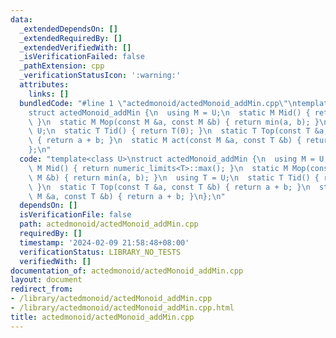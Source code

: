 ```yaml
---
data:
  _extendedDependsOn: []
  _extendedRequiredBy: []
  _extendedVerifiedWith: []
  _isVerificationFailed: false
  _pathExtension: cpp
  _verificationStatusIcon: ':warning:'
  attributes:
    links: []
  bundledCode: "#line 1 \"actedmonoid/actedMonoid_addMin.cpp\"\ntemplate<class U>\n\
    struct actedMonoid_addMin {\n  using M = U;\n  static M Mid() { return numeric_limits<T>::max();\
    \ }\n  static M Mop(const M &a, const M &b) { return min(a, b); }\n  using T =\
    \ U;\n  static T Tid() { return T(0); }\n  static T Top(const T &a, const T &b)\
    \ { return a + b; }\n  static M act(const M &a, const T &b) { return a + b; }\n\
    };\n"
  code: "template<class U>\nstruct actedMonoid_addMin {\n  using M = U;\n  static\
    \ M Mid() { return numeric_limits<T>::max(); }\n  static M Mop(const M &a, const\
    \ M &b) { return min(a, b); }\n  using T = U;\n  static T Tid() { return T(0);\
    \ }\n  static T Top(const T &a, const T &b) { return a + b; }\n  static M act(const\
    \ M &a, const T &b) { return a + b; }\n};\n"
  dependsOn: []
  isVerificationFile: false
  path: actedmonoid/actedMonoid_addMin.cpp
  requiredBy: []
  timestamp: '2024-02-09 21:58:48+08:00'
  verificationStatus: LIBRARY_NO_TESTS
  verifiedWith: []
documentation_of: actedmonoid/actedMonoid_addMin.cpp
layout: document
redirect_from:
- /library/actedmonoid/actedMonoid_addMin.cpp
- /library/actedmonoid/actedMonoid_addMin.cpp.html
title: actedmonoid/actedMonoid_addMin.cpp
---
```

